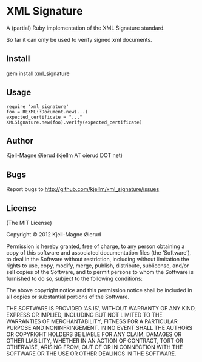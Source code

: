 XML Signature
=============

A (partial) Ruby implementation of the XML Signature standard.

So far it can only be used to verify signed xml documents.


Install
-------

gem install xml_signature

Usage
-----

    require 'xml_signature'
    foo = REXML::Document.new(...)
    expected_certificate = "..."
    XMLSignature.new(foo).verify(expected_certificate)

Author
------

Kjell-Magne Øierud (kjellm AT oierud DOT net)
	
Bugs
----

Report bugs to http://github.com/kjellm/xml_signature/issues
	
License
-------

(The MIT License)

Copyright © 2012 Kjell-Magne Øierud

Permission is hereby granted, free of charge, to any person obtaining a copy of this software and
associated documentation files (the ‘Software’), to deal in the Software without restriction, including
without limitation the rights to use, copy, modify, merge, publish, distribute, sublicense, and/or sell
copies of the Software, and to permit persons to whom the Software is furnished to do so, subject to
the following conditions:

The above copyright notice and this permission notice shall be included in all copies or substantial
portions of the Software.

THE SOFTWARE IS PROVIDED ‘AS IS’, WITHOUT WARRANTY OF ANY KIND, EXPRESS OR IMPLIED, INCLUDING BUT NOT
LIMITED TO THE WARRANTIES OF MERCHANTABILITY, FITNESS FOR A PARTICULAR PURPOSE AND NONINFRINGEMENT. IN
NO EVENT SHALL THE AUTHORS OR COPYRIGHT HOLDERS BE LIABLE FOR ANY CLAIM, DAMAGES OR OTHER LIABILITY,
WHETHER IN AN ACTION OF CONTRACT, TORT OR OTHERWISE, ARISING FROM, OUT OF OR IN CONNECTION WITH THE
SOFTWARE OR THE USE OR OTHER DEALINGS IN THE SOFTWARE.
